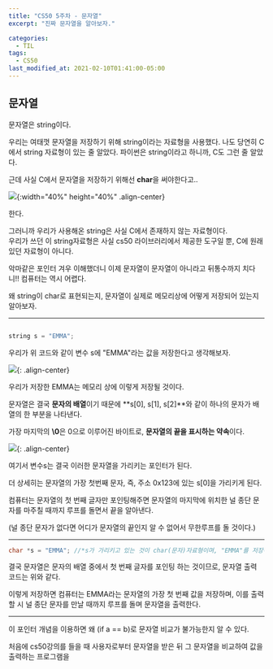 ```yaml
---
title: "CS50 5주차 - 문자열"
excerpt: "진짜 문자열을 알아보자."

categories:
  - TIL
tags:
  - CS50
last_modified_at: 2021-02-10T01:41:00-05:00
---
```


## 문자열
  
문자열은 string이다.  

우리는 여태껏 문자열을 저장하기 위해 string이라는 자료형을 사용했다. 나도 당연히 C에서 string 자료형이 있는 줄 알았다. 파이썬은 string이라고 하니까, C도 그런 줄 알았다.  

근데 사실 C에서 문자열을 저장하기 위해선 **char**을 써야한다고..  

  
![](https://drive.google.com/uc?id=1WPxIyP7TNuT4F0KBDpkl62EgVlkyh6hn){:width="40%" height="40%" .align-center}  
  

한다.  
  
그러니까 우리가 사용해온  string은 사실 C에서 존재하지 않는 자료형이다.  
우리가 쓰던 이 string자료형은 사실 cs50 라이브러리에서 제공한 도구일 뿐, C에 원래 있던 자료형이 아니다.

악마같은 포인터 겨우 이해했더니 이제 문자열이 문자열이 아니라고 뒤통수까지 치다니!! 컴퓨터는 역시 어렵다.

왜 string이 char로 표현되는지, 문자열이 실제로 메모리상에 어떻게 저장되어 있는지 알아보자.  
  

- - -


```c

string s = "EMMA";

```

우리가 위 코드와 같이 변수 s에 "EMMA"라는 값을 저장한다고 생각해보자.  


![](https://drive.google.com/uc?id=1yddb04I6XRluLYhD8v397P7mGN_UeOoT){: .align-center}  
  
우리가 저장한 EMMA는 메모리 상에 이렇게 저장될 것이다.  

  
문자열은 결국 **문자의 배열**이기 때문에 **s[0], s[1], s[2]**와 같이 하나의 문자가 배열의 한 부분을 나타낸다.  

가장 마지막의 **\0**은 0으로 이루어진 바이트로, **문자열의 끝을 표시하는 약속**이다.  
  
![](https://drive.google.com/uc?id=170o-6rMnFl_W-50SzXw8Sta280SjWgnN){: .align-center}  
  
여기서 변수s는 결국 이러한 문자열을 가리키는 포인터가 된다.  

더 상세히는 문자열의 가장 첫번째 문자, 즉, 주소 0x123에 있는 s[0]을 가리키게 된다.  

컴퓨터는 문자열의 첫 번째 글자만 포인팅해주면 문자열의 마지막에 위치한 널 종단 문자를 마주칠 때까지 루프를 돌면서 끝을 알아낸다.  

(널 종단 문자가 없다면 어디가 문자열의 끝인지 알 수 없어서 무한루프를 돌 것이다.)  

- - -

```c
char *s = "EMMA"; //*s가 가리키고 있는 것이 char(문자)자료형이며, "EMMA"를 저장하라. 
```

결국 문자열은 문자의 배열 중에서 첫 번째 글자를 포인팅 하는 것이므로, 문자열 출력 코드는 위와 같다.  

이렇게 저장하면 컴퓨터는 EMMA라는 문자열의 가장 첫 번째 값을 저장하며, 이를 출력할 시 널 종단 문자를 만날 때까지 루프를 돌며 문자열을 출력한다.  
  
- - -

이 포인터 개념을 이용하면 왜 (if a == b)로 문자열 비교가 불가능한지 알 수 있다. 

처음에 cs50강의를 들을 때 사용자로부터 문자열을 받은 뒤 그 문자열을 비교하여 값을 출력하는 프로그램을 
